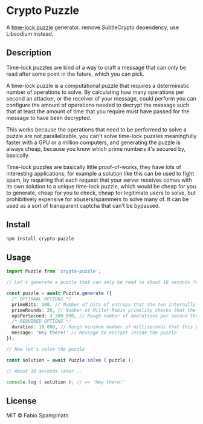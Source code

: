 # Crypto Puzzle

A [time-lock puzzle](https://people.csail.mit.edu/rivest/pubs/RSW96.pdf) generator. remove SubtleCrypto dependency, use Libsodium instead.

## Description

Time-lock puzzles are kind of a way to craft a message that can only be read after some point in the future, which you can pick.

A time-lock puzzle is a computational puzzle that requires a deterministic number of operations to solve. By calculating how many operations per second an attacker, or the receiver of your message, could perform you can configure the amount of operations needed to decrypt the message such that at least the amount of time that you require must have passed for the message to have been decrypted.

This works because the operations that need to be performed to solve a puzzle are not parallelizable, you can't solve time-lock puzzles meaningfully faster with a GPU or a million computers, and generating the puzzle is always cheap, because you know which prime numbers it's secured by, basically.

Time-lock puzzles are basically little proof-of-works, they have lots of interesting applications, for example a solution like this can be used to fight spam, by requiring that each request that your server receives comes with its own solution to a unique time-lock puzzle, which would be cheap for you to generate, cheap for you to check, cheap for legitimate users to solve, but prohibitively expensive for abusers/spammers to solve many of. It can be used as a sort of transparent captcha that can't be bypassed.

## Install

```sh
npm install crypto-puzzle
```

## Usage

```ts
import Puzzle from 'crypto-puzzle';

// Let's generate a puzzle that can only be read in about 10 seconds from now

const puzzle = await Puzzle.generate ({
  /* OPTIONAL OPTIONS */
  primeBits: 100, // Number of bits of entropy that the two internally generated primes will have
  primeRounds: 20, // Number of Miller-Rabin primality checks that the prime numbers will have to pass
  opsPerSecond: 3_300_000, // Rough number of operations per second that the attacker/receiver can perform, 3.3M is around what a MBP M1 Max can do
  /* REQUIRED OPTIONS */
  duration: 10_000, // Rough minimum number of milliseconds that this puzzle will be unsolvable for
  message: 'Hey there!' // Message to encrypt inside the puzzle
});

// Now let's solve the puzzle

const solution = await Puzzle.solve ( puzzle );

// About 10 seconds later...

console.log ( solution ); // => 'Hey there!'
```

## License

MIT © Fabio Spampinato
